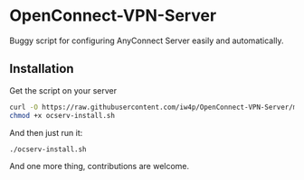 # OpenConnect-VPN-Server
Buggy script for configuring AnyConnect Server easily and automatically.

## Installation

Get the script on your server
```bash
curl -O https://raw.githubusercontent.com/iw4p/OpenConnect-VPN-Server/master/ocserv-install.sh
chmod +x ocserv-install.sh
```

And then just run it:
```sh
./ocserv-install.sh
``` 

And one more thing, contributions are welcome.
